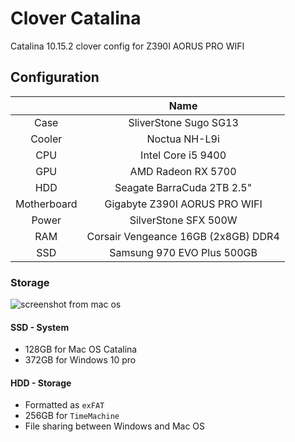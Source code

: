 # Clover Catalina
Catalina 10.15.2 clover config for Z390I AORUS PRO WIFI

## Configuration
||Name|
|:---:|:---:|
|Case|SliverStone Sugo SG13|
|Cooler|Noctua NH-L9i|
|CPU|Intel Core i5 9400|
|GPU|AMD Radeon RX 5700|
|HDD|Seagate BarraCuda 2TB 2.5"|
|Motherboard|Gigabyte Z390I AORUS PRO WIFI|
|Power|SilverStone SFX 500W|
|RAM|Corsair Vengeance 16GB (2x8GB) DDR4|
|SSD|Samsung 970 EVO Plus 500GB|

### Storage
![screenshot from mac os](https://raw.githubusercontent.com/HenryQuan/clover_catalina/assets/storage.png)
#### SSD - System
- 128GB for Mac OS Catalina
- 372GB for Windows 10 pro
#### HDD - Storage
- Formatted as `exFAT`
- 256GB for `TimeMachine`
- File sharing between Windows and Mac OS
